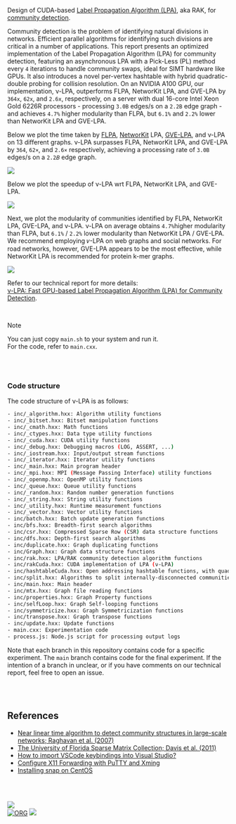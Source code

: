 Design of CUDA-based [Label Propagation Algorithm (LPA)], aka RAK, for [community detection].

Community detection is the problem of identifying natural divisions in networks. Efficient parallel algorithms for identifying such divisions are critical in a number of applications. This report presents an optimized implementation of the Label Propagation Algorithm (LPA) for community detection, featuring an asynchronous LPA with a Pick-Less (PL) method every `4` iterations to handle community swaps, ideal for SIMT hardware like GPUs. It also introduces a novel per-vertex hashtable with hybrid quadratic-double probing for collision resolution. On an NVIDIA A100 GPU, our implementation, ν-LPA, outperforms FLPA, NetworKit LPA, and GVE-LPA by `364x`, `62x`, and `2.6x`, respectively, on a server with dual 16-core Intel Xeon Gold 6226R processors - processing `3.0B` edges/s on a `2.2B` edge graph - and achieves `4.7%` higher modularity than FLPA, but `6.1%` and `2.2%` lower than NetworKit LPA and GVE-LPA.

Below we plot the time taken by [FLPA], [NetworKit] LPA, [GVE-LPA], and ν-LPA on 13 different graphs. ν-LPA surpasses FLPA, NetworKit LPA, and GVE-LPA by `364`, `62×`, and `2.6×` respectively, achieving a processing rate of `3.0B` edges/s on a `2.2𝐵` edge graph.

[![](https://i.imgur.com/EmuwFSf.png)][sheets-o1]

Below we plot the speedup of ν-LPA wrt FLPA, NetworKit LPA, and GVE-LPA.

[![](https://i.imgur.com/dAgIdcx.png)][sheets-o1]

Next, we plot the modularity of communities identified by FLPA, NetworKit LPA, GVE-LPA, and ν-LPA. ν-LPA on average obtains `4.7%`higher modularity than FLPA, but `6.1%` / `2.2%` lower modularity than NetworKit LPA / GVE-LPA. We recommend employing 𝜈-LPA on web graphs and social networks. For road networks, however, GVE-LPA appears to be the most effective, while NetworKit LPA is recommended for protein k-mer graphs.

[![](https://i.imgur.com/dqgA3ws.png)][sheets-o1]

Refer to our technical report for more details: \
[ν-LPA: Fast GPU-based Label Propagation Algorithm (LPA) for Community Detection][report].

<br>

> [!NOTE]
> You can just copy `main.sh` to your system and run it. \
> For the code, refer to `main.cxx`.


[Label Propagation Algorithm (LPA)]: https://arxiv.org/abs/0709.2938
[FLPA]: https://github.com/vtraag/igraph/tree/flpa
[NetworKit]: https://github.com/networkit/networkit
[GVE-LPA]: https://github.com/puzzlef/rak-communities-openmp
[community detection]: https://en.wikipedia.org/wiki/Community_search
[sheets-o1]: https://docs.google.com/spreadsheets/d/1cyfBYXXUT6NpjY2M1wkVBqExHTapM6Cx7agdJS2dS6s/edit?usp=sharing
[report]: https://arxiv.org/abs/2411.11468

<br>
<br>


### Code structure

The code structure of ν-LPA is as follows:

```bash
- inc/_algorithm.hxx: Algorithm utility functions
- inc/_bitset.hxx: Bitset manipulation functions
- inc/_cmath.hxx: Math functions
- inc/_ctypes.hxx: Data type utility functions
- inc/_cuda.hxx: CUDA utility functions
- inc/_debug.hxx: Debugging macros (LOG, ASSERT, ...)
- inc/_iostream.hxx: Input/output stream functions
- inc/_iterator.hxx: Iterator utility functions
- inc/_main.hxx: Main program header
- inc/_mpi.hxx: MPI (Message Passing Interface) utility functions
- inc/_openmp.hxx: OpenMP utility functions
- inc/_queue.hxx: Queue utility functions
- inc/_random.hxx: Random number generation functions
- inc/_string.hxx: String utility functions
- inc/_utility.hxx: Runtime measurement functions
- inc/_vector.hxx: Vector utility functions
- inc/batch.hxx: Batch update generation functions
- inc/bfs.hxx: Breadth-first search algorithms
- inc/csr.hxx: Compressed Sparse Row (CSR) data structure functions
- inc/dfs.hxx: Depth-first search algorithms
- inc/duplicate.hxx: Graph duplicating functions
- inc/Graph.hxx: Graph data structure functions
- inc/rak.hxx: LPA/RAK community detection algorithm functions
- inc/rakCuda.hxx: CUDA implementation of LPA (ν-LPA)
- inc/hashtableCuda.hxx: Open addressing hashtable functions, with quadratic-double probing
- inc/split.hxx: Algorithms to split internally-disconnected communities
- inc/main.hxx: Main header
- inc/mtx.hxx: Graph file reading functions
- inc/properties.hxx: Graph Property functions
- inc/selfLoop.hxx: Graph Self-looping functions
- inc/symmetricize.hxx: Graph Symmetricization functions
- inc/transpose.hxx: Graph transpose functions
- inc/update.hxx: Update functions
- main.cxx: Experimentation code
- process.js: Node.js script for processing output logs
```

Note that each branch in this repository contains code for a specific experiment. The `main` branch contains code for the final experiment. If the intention of a branch in unclear, or if you have comments on our technical report, feel free to open an issue.

<br>
<br>


## References

- [Near linear time algorithm to detect community structures in large-scale networks; Raghavan et al. (2007)](https://arxiv.org/abs/0709.2938)
- [The University of Florida Sparse Matrix Collection; Davis et al. (2011)](https://doi.org/10.1145/2049662.2049663)
- [How to import VSCode keybindings into Visual Studio?](https://stackoverflow.com/a/62417446/1413259)
- [Configure X11 Forwarding with PuTTY and Xming](https://www.centlinux.com/2019/01/configure-x11-forwarding-putty-xming-windows.html)
- [Installing snap on CentOS](https://snapcraft.io/docs/installing-snap-on-centos)

<br>
<br>


[![](https://i.imgur.com/7QLfaW3.jpg)](https://www.youtube.com/watch?v=IwiYQILYXDQ)<br>
[![ORG](https://img.shields.io/badge/org-puzzlef-green?logo=Org)](https://puzzlef.github.io)
![](https://ga-beacon.deno.dev/G-KD28SG54JQ:hbAybl6nQFOtmVxW4if3xw/github.com/puzzlef/rak-communities-cuda)

[Prof. Dip Sankar Banerjee]: https://sites.google.com/site/dipsankarban/
[Prof. Kishore Kothapalli]: https://faculty.iiit.ac.in/~kkishore/
[SuiteSparse Matrix Collection]: https://sparse.tamu.edu
